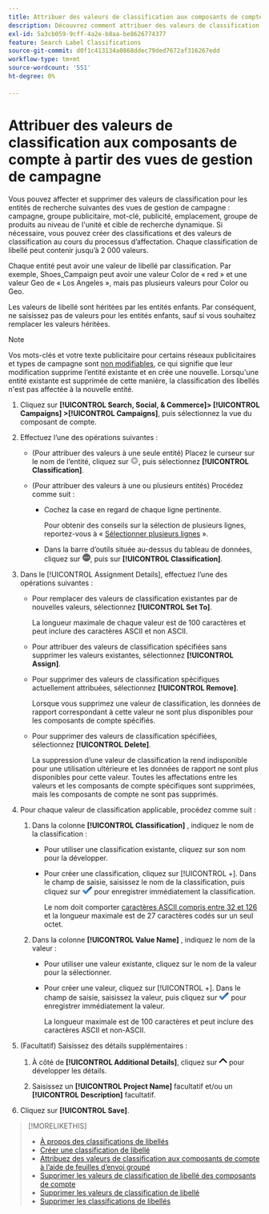 ```yaml
---
title: Attribuer des valeurs de classification aux composants de compte à partir des vues de gestion de campagne
description: Découvrez comment attribuer des valeurs de classification aux composants de compte.
exl-id: 5a3cb059-9cff-4a2e-b8aa-be8626774377
feature: Search Label Classifications
source-git-commit: d0f1c413134a0868ddec79ded7672af316267edd
workflow-type: tm+mt
source-wordcount: '551'
ht-degree: 0%

---
```


# Attribuer des valeurs de classification aux composants de compte à partir des vues de gestion de campagne

Vous pouvez affecter et supprimer des valeurs de classification pour les entités de recherche suivantes des vues de gestion de campagne : campagne, groupe publicitaire, mot-clé, publicité, emplacement, groupe de produits au niveau de l&#39;unité et cible de recherche dynamique. Si nécessaire, vous pouvez créer des classifications et des valeurs de classification au cours du processus d’affectation. Chaque classification de libellé peut contenir jusqu’à 2 000 valeurs.

Chaque entité peut avoir une valeur de libellé par classification. Par exemple, Shoes_Campaign peut avoir une valeur Color de « red » et une valeur Geo de « Los Angeles », mais pas plusieurs valeurs pour Color ou Geo.

Les valeurs de libellé sont héritées par les entités enfants. Par conséquent, ne saisissez pas de valeurs pour les entités enfants, sauf si vous souhaitez remplacer les valeurs héritées.

>[!NOTE]
>
>Vos mots-clés et votre texte publicitaire pour certains réseaux publicitaires et types de campagne sont [non modifiables](/help/search-social-commerce/campaign-management/faqs-campaigns.md), ce qui signifie que leur modification supprime l’entité existante et en crée une nouvelle. Lorsqu&#39;une entité existante est supprimée de cette manière, la classification des libellés n&#39;est pas affectée à la nouvelle entité.

1. Cliquez sur **[!UICONTROL Search, Social, & Commerce]> [!UICONTROL Campaigns] >[!UICONTROL Campaigns]**, puis sélectionnez la vue du composant de compte.

1. Effectuez l’une des opérations suivantes :

   * (Pour attribuer des valeurs à une seule entité) Placez le curseur sur le nom de l’entité, cliquez sur ![Bouton de menu](/help/search-social-commerce/assets/arrow-dropdown-menu.png "Bouton de menu"), puis sélectionnez **[!UICONTROL Classification]**.

   * (Pour attribuer des valeurs à une ou plusieurs entités) Procédez comme suit :

      * Cochez la case en regard de chaque ligne pertinente.

        Pour obtenir des conseils sur la sélection de plusieurs lignes, reportez-vous à « [Sélectionner plusieurs lignes](/help/search-social-commerce/common-tasks/navigation-editing-selection/multiple-rows-select.md) ».

      * Dans la barre d’outils située au-dessus du tableau de données, cliquez sur ![Plus](/help/search-social-commerce/assets/more.png "Plus"), puis sur **[!UICONTROL Classification]**.

1. Dans le [!UICONTROL Assignment Details], effectuez l’une des opérations suivantes :

   * Pour remplacer des valeurs de classification existantes par de nouvelles valeurs, sélectionnez **[!UICONTROL Set To]**.

     La longueur maximale de chaque valeur est de 100 caractères et peut inclure des caractères ASCII et non ASCII.

   * Pour attribuer des valeurs de classification spécifiées sans supprimer les valeurs existantes, sélectionnez **[!UICONTROL Assign]**.

   * Pour supprimer des valeurs de classification spécifiques actuellement attribuées, sélectionnez **[!UICONTROL Remove]**.

     Lorsque vous supprimez une valeur de classification, les données de rapport correspondant à cette valeur ne sont plus disponibles pour les composants de compte spécifiés.

   * Pour supprimer des valeurs de classification spécifiées, sélectionnez **[!UICONTROL Delete]**.

     La suppression d’une valeur de classification la rend indisponible pour une utilisation ultérieure et les données de rapport ne sont plus disponibles pour cette valeur. Toutes les affectations entre les valeurs et les composants de compte spécifiques sont supprimées, mais les composants de compte ne sont pas supprimés.

1. Pour chaque valeur de classification applicable, procédez comme suit :

   1. Dans la colonne **[!UICONTROL Classification]** , indiquez le nom de la classification :

      * Pour utiliser une classification existante, cliquez sur son nom pour la développer.

      * Pour créer une classification, cliquez sur [!UICONTROL +]. Dans le champ de saisie, saisissez le nom de la classification, puis cliquez sur ![Enregistrer](/help/search-social-commerce/assets/select.png "Enregistrer") pour enregistrer immédiatement la classification.

        Le nom doit comporter [caractères ASCII compris entre 32 et 126](https://www.asciitable.com/) et la longueur maximale est de 27 caractères codés sur un seul octet.

   1. Dans la colonne **[!UICONTROL Value Name]** , indiquez le nom de la valeur :

      * Pour utiliser une valeur existante, cliquez sur le nom de la valeur pour la sélectionner.

      * Pour créer une valeur, cliquez sur [!UICONTROL +]. Dans le champ de saisie, saisissez la valeur, puis cliquez sur ![Enregistrer](/help/search-social-commerce/assets/select.png "Enregistrer") pour enregistrer immédiatement la valeur.

        La longueur maximale est de 100 caractères et peut inclure des caractères ASCII et non-ASCII.

1. (Facultatif) Saisissez des détails supplémentaires :

   1. À côté de **[!UICONTROL Additional Details]**, cliquez sur ![Ouvrir](/help/search-social-commerce/assets/chevron-up.png "Ouvrir") pour développer les détails.

   1. Saisissez un **[!UICONTROL Project Name]** facultatif et/ou un **[!UICONTROL Description]** facultatif.

1. Cliquez sur **[!UICONTROL Save]**.

>[!MORELIKETHIS]
>
>* [À propos des classifications de libellés](classification-about.md)
>* [Créer une classification de libellé](classification-create.md)
>* [Attribuez des valeurs de classification aux composants de compte à l’aide de feuilles d’envoi groupé](classification-values-assign-bulksheets.md)
>* [Supprimer les valeurs de classification de libellé des composants de compte](classification-values-remove.md)
>* [Supprimer les valeurs de classification de libellé](classification-values-delete.md)
>* [Supprimer les classifications de libellés](classification-delete.md)
